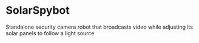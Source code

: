 # SolarSpybot
Standalone security camera robot that broadcasts video while adjusting its solar panels to follow a light source
